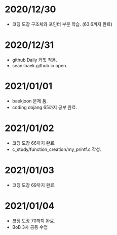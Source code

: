 # 2020/12/30
- 코딩 도장 구조체와 포인터 부분 학습. (63.6까지 완료)

# 2020/12/31
- github Daily 커밋 적용.
- sean-baek.github.io open.

# 2021/01/01
- baekjoon 문제 품.
- coding dojang 65까지 공부 완료.

# 2021/01/02
- 코딩 도장 66까지 완료.
- c_study/function_creation/my_printf.c 작성.

# 2021/01/03
- 코딩 도장 69까지 완료.

# 2021/01/04
- 코딩 도장 70까지 완료.
- BoB 3차 공통 수업
